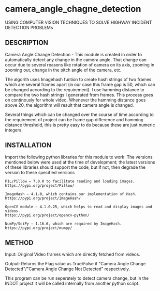 # camera_angle_chagne_detection

USING COMPUTER VISION TECHNIQUES TO SOLVE HIGHWAY INCIDENT DETECTION PROBLEMs

## DESCRIPTION

Camera Angle Change Detection - This module is created in order to automatically detect any change in the camera angle. That change can occur due to several reasons like rotation of camera on its axis, zooming in zooming out, change in the pitch angle of the camera, etc.

The algorith uses Imagehash funtion to create hash strings of two frames which are several frames apart (in our case this frame gap is 50, which can be changed according to the requirement). I use hamming distance to compare the two hash strings I generated from frames. This process goes on continously for whole video. Whenever the hamming distance goes above 20, the algorithm will result that camera angle is changed.

Several things which can be changed over the course of time according to the requirement of project can be frame gap difference and hamming distance threshold, this is pretty easy to do because these are just numeric integers.

## INSTALLATION

Import the following python libraries for this module to work:
The versions mentioned below were used at the time of development; the latest versions of these libraries should support the code, but if not, then degrade the version to these specified versions
	
	PIL/Pillow – 7.0.0 to facilitate reading and loading images. 
	https://pypi.org/project/Pillow/

	ImageHash – 4.1.0, which contains our implementation of Hash. https://pypi.org/project/ImageHash/

	OpenCV module – 4.1.0.25, which helps to read and display images and videos.
	https://pypi.org/project/opencv-python/

	NumPy/SciPy – 1.16.6, which are required by ImageHash.
	https://pypi.org/project/numpy/
  
## METHOD

Input: Original Video frames which are directly fetched from videos.

Output: Returns the Flag value as True/False if "Camera Angle Change Detected"/"Camera Angle Change Not Detected" respectively.
	
This program can be run seperately to detect camera change, but in the INDOT project it will be called internally from another python script. 
